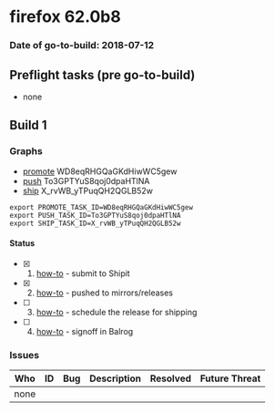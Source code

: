 # firefox 62.0b8

### Date of go-to-build: 2018-07-12

## Preflight tasks (pre go-to-build)
- none

## Build 1  

### Graphs
* [promote](https://tools.taskcluster.net/push-inspector/#/WD8eqRHGQaGKdHiwWC5gew) WD8eqRHGQaGKdHiwWC5gew
* [push](https://tools.taskcluster.net/push-inspector/#/To3GPTYuS8qoj0dpaHTlNA) To3GPTYuS8qoj0dpaHTlNA
* [ship](https://tools.taskcluster.net/push-inspector/#/X_rvWB_yTPuqQH2QGLB52w) X_rvWB_yTPuqQH2QGLB52w
```
export PROMOTE_TASK_ID=WD8eqRHGQaGKdHiwWC5gew
export PUSH_TASK_ID=To3GPTYuS8qoj0dpaHTlNA
export SHIP_TASK_ID=X_rvWB_yTPuqQH2QGLB52w
```


#### Status
- [x] 1.  [how-to](https://wiki.mozilla.org/Release:Release_Automation_on_Mercurial:Starting_a_Release#Submit_to_Ship_It)  - submit to Shipit
- [x] 2.  [how-to](https://github.com/mozilla-releng/releasewarrior-2.0/blob/master/docs/release-promotion/desktop/howto.md#push-artifacts-to-releases-directory)  - pushed to mirrors/releases
- [ ] 3.  [how-to](https://github.com/mozilla-releng/releasewarrior-2.0/blob/master/docs/release-promotion/desktop/howto.md#ship-the-release)  - schedule the release for shipping
- [ ] 4.  [how-to](https://github.com/mozilla-releng/releasewarrior-2.0/blob/master/docs/release-promotion/desktop/howto.md#obtain-sign-offs-for-changes)  - signoff in Balrog

### Issues
| Who                 | ID               | Bug                                                                 | Description                | Resolved                | Future Threat                |
| ------------------- | ---------------- | ------------------------------------------------------------------- | -------------------------- | ----------------------- | ---------------------------- |
| none | | | | | |

